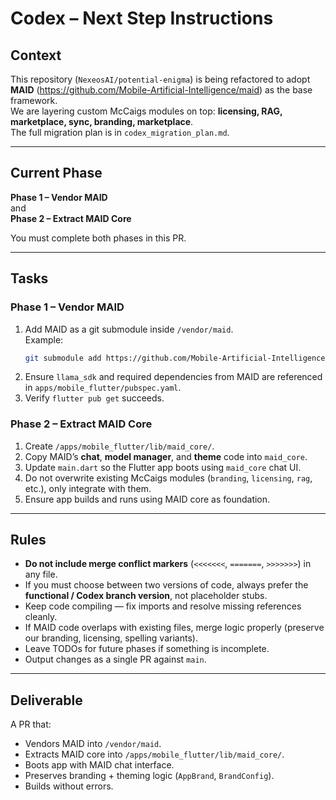# Codex – Next Step Instructions

## Context
This repository (`NexeosAI/potential-enigma`) is being refactored to adopt **MAID** (https://github.com/Mobile-Artificial-Intelligence/maid) as the base framework.  
We are layering custom McCaigs modules on top: **licensing, RAG, marketplace, sync, branding, marketplace**.  
The full migration plan is in `codex_migration_plan.md`.

---

## Current Phase
**Phase 1 – Vendor MAID**  
and  
**Phase 2 – Extract MAID Core**

You must complete both phases in this PR.

---

## Tasks

### Phase 1 – Vendor MAID
1. Add MAID as a git submodule inside `/vendor/maid`.  
   Example:  
   ```bash
   git submodule add https://github.com/Mobile-Artificial-Intelligence/maid vendor/maid
   ```
2. Ensure `llama_sdk` and required dependencies from MAID are referenced in `apps/mobile_flutter/pubspec.yaml`.
3. Verify `flutter pub get` succeeds.

### Phase 2 – Extract MAID Core

1. Create `/apps/mobile_flutter/lib/maid_core/`.
2. Copy MAID’s **chat**, **model manager**, and **theme** code into `maid_core`.
3. Update `main.dart` so the Flutter app boots using `maid_core` chat UI.
4. Do not overwrite existing McCaigs modules (`branding`, `licensing`, `rag`, etc.), only integrate with them.
5. Ensure app builds and runs using MAID core as foundation.

---

## Rules

* **Do not include merge conflict markers** (`<<<<<<<`, `=======`, `>>>>>>>`) in any file.
* If you must choose between two versions of code, always prefer the **functional / Codex branch version**, not placeholder stubs.
* Keep code compiling — fix imports and resolve missing references cleanly.
* If MAID code overlaps with existing files, merge logic properly (preserve our branding, licensing, spelling variants).
* Leave TODOs for future phases if something is incomplete.
* Output changes as a single PR against `main`.

---

## Deliverable

A PR that:

* Vendors MAID into `/vendor/maid`.
* Extracts MAID core into `/apps/mobile_flutter/lib/maid_core/`.
* Boots app with MAID chat interface.
* Preserves branding + theming logic (`AppBrand`, `BrandConfig`).
* Builds without errors.
